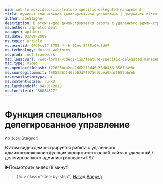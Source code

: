 ```yaml
---
uid: web-forms/videos/iis/feature-specific-delegated-management
title: Функция специальное делегированное управление | Документы Microsoft
author: JoeStagner
description: В этом видео демонстрируется работа с удаленного администрирования функции содержится код веб-сайта с удаленной / делегированного администрирования IIS7.
ms.author: aspnetcontent
manager: wpickett
ms.date: 03/09/2009
ms.topic: article
ms.assetid: 0496ce17-5755-4f4b-82ee-34f5a0fefdd7
ms.technology: dotnet-webforms
ms.prod: .net-framework
msc.legacyurl: /web-forms/videos/iis/feature-specific-delegated-management
msc.type: video
ms.openlocfilehash: f72623bca2ed2d02210d46e36d0438e856fea98e
ms.sourcegitcommit: f8852267f463b62d7f975e56bea9aa3f68fbbdeb
ms.translationtype: MT
ms.contentlocale: ru-RU
ms.lasthandoff: 04/06/2018
ms.locfileid: "30884627"
---
```

<a name="feature-specific-delegated-management"></a>Функция специальное делегированное управление
====================
по [(Joe Stagner)](https://github.com/JoeStagner)

В этом видео демонстрируется работа с удаленного администрирования функции содержится код веб-сайта с удаленной / делегированного администрирования IIS7.

[&#9654;Посмотрите видео (8 минут)](https://channel9.msdn.com/Blogs/ASP-NET-Site-Videos/feature-specific-delegated-management)

> [!div class="step-by-step"]
> [Назад](working-with-iis7-deligated-admin.md)
> [Вперед](troubleshooting-production-aspnet-apps.md)
